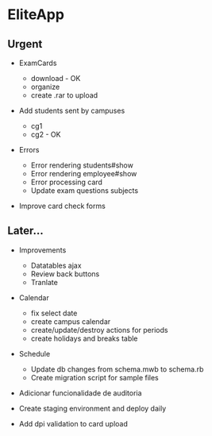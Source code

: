 # EliteApp


## Urgent

* ExamCards
  * download - OK
  * organize
  * create .rar to upload

* Add students sent by campuses
  * cg1
  * cg2 - OK

* Errors
  * Error rendering students#show
  * Error rendering employee#show
  * Error processing card 
  * Update exam questions subjects  

* Improve card check forms


## Later...

* Improvements
  * Datatables ajax
  * Review back buttons
  * Tranlate

* Calendar
  * fix select date
  * create campus calendar
  * create/update/destroy actions for periods
  * create holidays and breaks table

* Schedule
  * Update db changes from schema.mwb to schema.rb
  * Create migration script for sample files

* Adicionar funcionalidade de auditoria
* Create staging environment and deploy daily
* Add dpi validation to card upload


